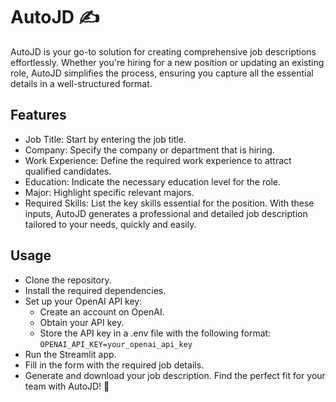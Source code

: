 # AutoJD ✍️
AutoJD is your go-to solution for creating comprehensive job descriptions effortlessly. Whether you're hiring for a new position or updating an existing role, AutoJD simplifies the process, ensuring you capture all the essential details in a well-structured format.

## Features
- Job Title: Start by entering the job title.
- Company: Specify the company or department that is hiring.
- Work Experience: Define the required work experience to attract qualified candidates.
- Education: Indicate the necessary education level for the role.
- Major: Highlight specific relevant majors.
- Required Skills: List the key skills essential for the position.
With these inputs, AutoJD generates a professional and detailed job description tailored to your needs, quickly and easily.

## Usage
- Clone the repository.
- Install the required dependencies.
- Set up your OpenAI API key:
  - Create an account on OpenAI.
  - Obtain your API key.
  - Store the API key in a .env file with the following format: `OPENAI_API_KEY=your_openai_api_key`
- Run the Streamlit app.
- Fill in the form with the required job details.
- Generate and download your job description.
Find the perfect fit for your team with AutoJD! 🚀
